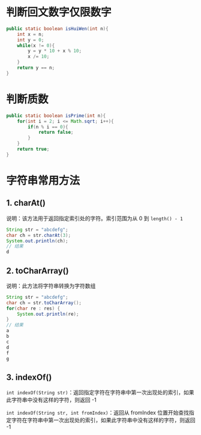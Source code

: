 # 判断回文数字仅限数字

```java
public static boolean isHuiWen(int n){
    int x = n;
    int y = 0;
    while(x != 0){
        y = y * 10 + x % 10;
        x /= 10;
    }
    return y == n;
}
```



# 判断质数

```java
public static boolean isPrime(int n){
    for(int i = 2; i <= Math.sqrt; i++){
        if(n % i == 0){
            return false;
        }
    }
    return true;
}
```



# 字符串常用方法

## 1. charAt()

说明：该方法用于返回指定索引处的字符。索引范围为从 0 到 `length() - 1`

```java
String str = "abcdefg";
char ch = str.charAt(3);
System.out.println(ch);
// 结果
d
```

## 2. toCharArray()

说明：此方法将字符串转换为字符数组

```java
String str = "abcdefg";
char ch = str.toCharArray();
for(char re : res) {
    System.out.println(re);
}
// 结果
a
b
c
d
f
g
```

## 3. indexOf()

`int indexOf(String str)`：返回指定字符在字符串中第一次出现处的索引，如果此字符串中没有这样的字符，则返回 -1

`int indexOf(String str, int fromIndex)`：返回从 fromIndex 位置开始查找指定字符在字符串中第一次出现处的索引，如果此字符串中没有这样的字符，则返回 -1












